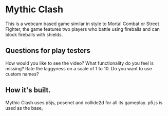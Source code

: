 # Mythic Clash

This is a webcam based game similar in style to Mortal Combat or Street Fighter, the game features two players who battle using fireballs and can block fireballs with shields. 

## Questions for play testers
How would you like to see the video?
What functionality do you feel is missing?
Rate the laggyness on a scale of 1 to 10.
Do you want to use custom names?

## How it's built.
Mythic Clash uses p5js, posenet and collide2d for all its gameplay. p5.js is used as the base, 
